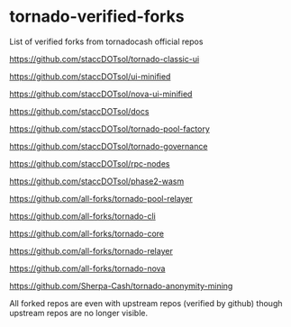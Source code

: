 # tornado-verified-forks
List of verified forks from tornadocash official repos

https://github.com/staccDOTsol/tornado-classic-ui

https://github.com/staccDOTsol/ui-minified

https://github.com/staccDOTsol/nova-ui-minified

https://github.com/staccDOTsol/docs

https://github.com/staccDOTsol/tornado-pool-factory

https://github.com/staccDOTsol/tornado-governance

https://github.com/staccDOTsol/rpc-nodes

https://github.com/staccDOTsol/phase2-wasm

https://github.com/all-forks/tornado-pool-relayer

https://github.com/all-forks/tornado-cli

https://github.com/all-forks/tornado-core

https://github.com/all-forks/tornado-relayer

https://github.com/all-forks/tornado-nova

https://github.com/Sherpa-Cash/tornado-anonymity-mining


All forked repos are even with upstream repos (verified by github) though upstream repos are no longer visible.
